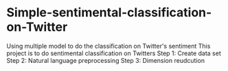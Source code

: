 # Simple-sentimental-classification-on-Twitter
Using multiple model to do the classification on Twitter's sentiment
This project is to do sentimental classification on Twitters
Step 1: Create data set
Step 2: Natural language preprocessing
Step 3: Dimension reudcution
